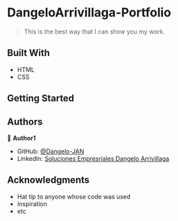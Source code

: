 # DangeloArrivillaga-Portfolio

> This is the best way that I can show you my work.


## Built With

- HTML
- CSS

## Getting Started

## Authors

👤 **Author1**

- GitHub: [@Dangelo-JAN](https://github.com/Dangelo-JAN)
- LinkedIn: [Soluciones Empresriales Dangelo Arrivillaga](https://www.linkedin.com/in/soluciones-empresariales-dangelo-arrivillaga-2a144718a/)

## Acknowledgments

- Hat tip to anyone whose code was used
- Inspiration
- etc